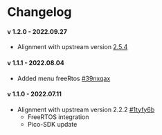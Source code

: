 # Changelog

#### v 1.2.0 - 2022.09.27
* Alignment with upstream version [2.5.4](https://github.com/earlephilhower/arduino-pico/releases/tag/2.5.4)

#### v 1.1.1 - 2022.08.04
* Added menu freeRtos [#39nxqax](https://app.clickup.com/t/39nxqax)

#### v 1.1.0 - 2022.07.11
* Alignment with upstream version 2.2.2 [#1tyfy6b](https://app.clickup.com/t/1tyfy6b)
    * FreeRTOS integration
    * Pico-SDK update

